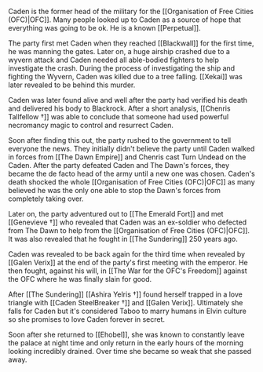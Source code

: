 Caden is the former head of the military for the [[Organisation of Free Cities (OFC)|OFC]]. Many people looked up to Caden as a source of hope that everything was going to be ok. He is a known [[Perpetual]].

The party first met Caden when they reached [[Blackwall]] for the first time, he was manning the gates. Later on, a huge airship crashed due to a wyvern attack and Caden needed all able-bodied fighters to help investigate the crash. During the process of investigating the ship and fighting the Wyvern, Caden was killed due to a tree falling. [[Xekai]] was later revealed to be behind this murder. 

Caden was later found alive and well after the party had verified his death and delivered his body to Blackrock. After a short analysis, [[Chenris Tallfellow †]] was able to conclude that someone had used powerful necromancy magic to control and resurrect Caden. 

Soon after finding this out, the party rushed to the government to tell everyone the news. They initially didn't believe the party until Caden walked in forces from [[The Dawn Empire]] and Chenris cast Turn Undead on the Caden. After the party defeated Caden and The Dawn's forces, they became the de facto head of the army until a new one was chosen. Caden's death shocked the whole [[Organisation of Free Cities (OFC)|OFC]] as many believed he was the only one able to stop the Dawn's forces from completely taking over. 

Later on, the party adventured out to [[The Emerald Fort]] and met [[Genevieve †]] who revealed that Caden was an ex-soldier who defected from The Dawn to help from the [[Organisation of Free Cities (OFC)|OFC]]. It was also revealed that he fought in [[The Sundering]] 250 years ago.

Caden was revealed to be back again for the third time when revealed by [[Galen Verix]] at the end of the party's first meeting with the emperor. He then fought, against his will, in [[The War for the OFC's Freedom]] against the OFC where he was finally slain for good. 

After [[The Sundering]] [[Ashira Yelris †]] found herself trapped in a love triangle with [[Caden SteelBreaker †]] and [[Galen Verix]]. Ultimately she falls for Caden but it's considered Taboo to marry humans in Elvin culture so she promises to love Caden forever in secret.

Soon after she returned to [[Ehobel]], she was known to constantly leave the palace at night time and only return in the early hours of the morning looking incredibly drained. Over time she became so weak that she passed away. 